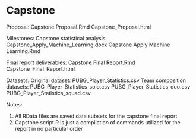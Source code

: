 # Capstone

Proposal:
  Capstone Proposal.Rmd
  Capstone_Proposal.html

Milestones:
  Capstone statistical analysis
  Capstone_Apply_Machine_Learning.docx
  Capstone Apply Machine Learning.Rmd

Final report deliverables:
  Capstone Final Report.Rmd
  Capstone_Final_Report.html
  


Datasets:
Original dataset: 
  PUBG_Player_Statistics.csv
Team composition datasets: 
  PUBG_Player_Statistics_solo.csv
  PUBG_Player_Statistics_duo.csv
  PUBG_Player_Statistics_squad.csv

Notes:
1. All RData files are saved data subsets for the capstone final report
2. Capstone script.R is just a compilation of commands utilized for the report in no particular order
